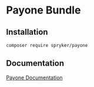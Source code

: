 # Payone Bundle

## Installation

```
composer require spryker/payone
```

## Documentation

[Payone Documentation](http://spryker.github.io/integration/payment/payone/)
